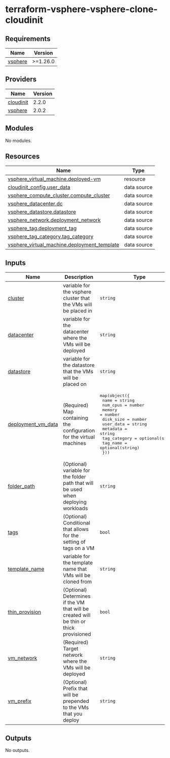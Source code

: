 # terraform-vsphere-vsphere-clone-cloudinit

<!-- BEGINNING OF PRE-COMMIT-TERRAFORM DOCS HOOK -->
## Requirements

| Name | Version |
|------|---------|
| <a name="requirement_vsphere"></a> [vsphere](#requirement\_vsphere) | >=1.26.0 |

## Providers

| Name | Version |
|------|---------|
| <a name="provider_cloudinit"></a> [cloudinit](#provider\_cloudinit) | 2.2.0 |
| <a name="provider_vsphere"></a> [vsphere](#provider\_vsphere) | 2.0.2 |

## Modules

No modules.

## Resources

| Name | Type |
|------|------|
| [vsphere_virtual_machine.deployed-vm](https://registry.terraform.io/providers/hashicorp/vsphere/latest/docs/resources/virtual_machine) | resource |
| [cloudinit_config.user_data](https://registry.terraform.io/providers/hashicorp/cloudinit/latest/docs/data-sources/config) | data source |
| [vsphere_compute_cluster.compute_cluster](https://registry.terraform.io/providers/hashicorp/vsphere/latest/docs/data-sources/compute_cluster) | data source |
| [vsphere_datacenter.dc](https://registry.terraform.io/providers/hashicorp/vsphere/latest/docs/data-sources/datacenter) | data source |
| [vsphere_datastore.datastore](https://registry.terraform.io/providers/hashicorp/vsphere/latest/docs/data-sources/datastore) | data source |
| [vsphere_network.deployment_network](https://registry.terraform.io/providers/hashicorp/vsphere/latest/docs/data-sources/network) | data source |
| [vsphere_tag.deployment_tag](https://registry.terraform.io/providers/hashicorp/vsphere/latest/docs/data-sources/tag) | data source |
| [vsphere_tag_category.tag_category](https://registry.terraform.io/providers/hashicorp/vsphere/latest/docs/data-sources/tag_category) | data source |
| [vsphere_virtual_machine.deployment_template](https://registry.terraform.io/providers/hashicorp/vsphere/latest/docs/data-sources/virtual_machine) | data source |

## Inputs

| Name | Description | Type | Default | Required |
|------|-------------|------|---------|:--------:|
| <a name="input_cluster"></a> [cluster](#input\_cluster) | variable for the vsphere cluster that the VMs will be placed in | `string` | n/a | yes |
| <a name="input_datacenter"></a> [datacenter](#input\_datacenter) | variable for the datacenter where the VMs will be deployed | `string` | n/a | yes |
| <a name="input_datastore"></a> [datastore](#input\_datastore) | variable for the datastore that the VMs will be placed on | `string` | n/a | yes |
| <a name="input_deployment_vm_data"></a> [deployment\_vm\_data](#input\_deployment\_vm\_data) | (Required) Map containing the configuration for the virtual machines | <pre>map(object({<br>    name         = string<br>    num_cpus     = number<br>    memory       = number<br>    disk_size    = number<br>    user_data    = string<br>    metadata     = string<br>    tag_category = optional(string)<br>    tag_name     = optional(string)<br>  }))</pre> | n/a | yes |
| <a name="input_folder_path"></a> [folder\_path](#input\_folder\_path) | (Optional) variable for the folder path that will be used when deploying workloads | `string` | `""` | no |
| <a name="input_tags"></a> [tags](#input\_tags) | (Optional) Conditional that allows for the setting of tags on a VM | `bool` | `false` | no |
| <a name="input_template_name"></a> [template\_name](#input\_template\_name) | variable for the template name that VMs will be cloned from | `string` | n/a | yes |
| <a name="input_thin_provision"></a> [thin\_provision](#input\_thin\_provision) | (Optional) Determines if the VM that will be created will be thin or thick provisioned | `bool` | `true` | no |
| <a name="input_vm_network"></a> [vm\_network](#input\_vm\_network) | (Required) Target network where the VMs will be deployed | `string` | n/a | yes |
| <a name="input_vm_prefix"></a> [vm\_prefix](#input\_vm\_prefix) | (Optional) Prefix that will be prepended to the VMs that you deploy | `string` | `""` | no |

## Outputs

No outputs.
<!-- END OF PRE-COMMIT-TERRAFORM DOCS HOOK -->

